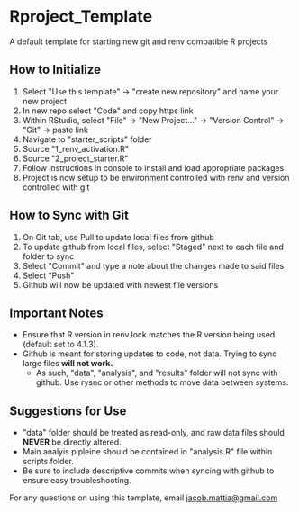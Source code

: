 # Rproject_Template
A default template for starting new git and renv compatible R projects

## How to Initialize
1. Select "Use this template" -> "create new repository" and name your new project
2. In new repo select "Code" and copy https link
3. Within RStudio, select "File" -> "New Project..." -> "Version Control" -> "Git" -> paste link
4. Navigate to "starter_scripts" folder
5. Source "1_renv_activation.R"
6. Source "2_project_starter.R"
7. Follow instructions in console to install and load appropriate packages
8. Project is now setup to be environment controlled with renv and version controlled with git

## How to Sync with Git
1. On Git tab, use Pull to update local files from github
2. To update github from local files, select "Staged" next to each file and folder to sync
3. Select "Commit" and type a note about the changes made to said files
4. Select "Push"
5. Github will now be updated with newest file versions

## Important Notes
+ Ensure that R version in renv.lock matches the R version being used (default set to 4.1.3).
+ Github is meant for storing updates to code, not data. Trying to sync large files **will not work.**
    + As such, "data", "analysis", and "results" folder will not sync with github. Use rysnc or other methods to move data between systems.

## Suggestions for Use
+ "data" folder should be treated as read-only, and raw data files should **NEVER** be directly altered.
+ Main analyis pipleine should be contained in "analysis.R" file within scripts folder.
+ Be sure to include descriptive commits when syncing with github to ensure easy troubleshooting.

For any questions on using this template, email jacob.mattia@gmail.com


